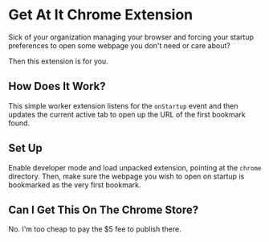 # Get At It Chrome Extension
Sick of your organization managing your browser and forcing your startup preferences to open some webpage you don't need or care about?

Then this extension is for you.

## How Does It Work?
This simple worker extension listens for the `onStartup` event and then updates the current active tab to open up the URL of the first bookmark found.

## Set Up
Enable developer mode and load unpacked extension, pointing at the `chrome` directory. Then, make sure the webpage you wish to open on startup is bookmarked as the very first bookmark.

## Can I Get This On The Chrome Store?
No. I'm too cheap to pay the $5 fee to publish there.
